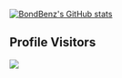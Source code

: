 [![BondBenz's GitHub stats](https://github-readme-stats.vercel.app/api?username=bondbenz)](https://github.com/bondbenz)

## Profile Visitors
![](https://komarev.com/ghpvc/?username=your-github-username&style=flat-square)
